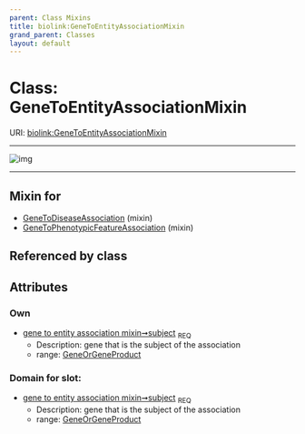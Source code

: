 ```yaml
---
parent: Class Mixins
title: biolink:GeneToEntityAssociationMixin
grand_parent: Classes
layout: default
---
```


# Class: GeneToEntityAssociationMixin




URI: [biolink:GeneToEntityAssociationMixin](https://w3id.org/biolink/vocab/GeneToEntityAssociationMixin)


---

![img](http://yuml.me/diagram/nofunky;dir:TB/class/[GeneOrGeneProduct]%3Csubject%201..1-++[GeneToEntityAssociationMixin],[GeneToPhenotypicFeatureAssociation]uses%20-.-%3E[GeneToEntityAssociationMixin],[GeneToDiseaseAssociation]uses%20-.-%3E[GeneToEntityAssociationMixin],[GeneToPhenotypicFeatureAssociation],[GeneToDiseaseAssociation],[GeneOrGeneProduct])

---


## Mixin for

 * [GeneToDiseaseAssociation](GeneToDiseaseAssociation.md) (mixin) 
 * [GeneToPhenotypicFeatureAssociation](GeneToPhenotypicFeatureAssociation.md) (mixin) 

## Referenced by class


## Attributes


### Own

 * [gene to entity association mixin➞subject](gene_to_entity_association_mixin_subject.md)  <sub>REQ</sub>
     * Description: gene that is the subject of the association
     * range: [GeneOrGeneProduct](GeneOrGeneProduct.md)

### Domain for slot:

 * [gene to entity association mixin➞subject](gene_to_entity_association_mixin_subject.md)  <sub>REQ</sub>
     * Description: gene that is the subject of the association
     * range: [GeneOrGeneProduct](GeneOrGeneProduct.md)
